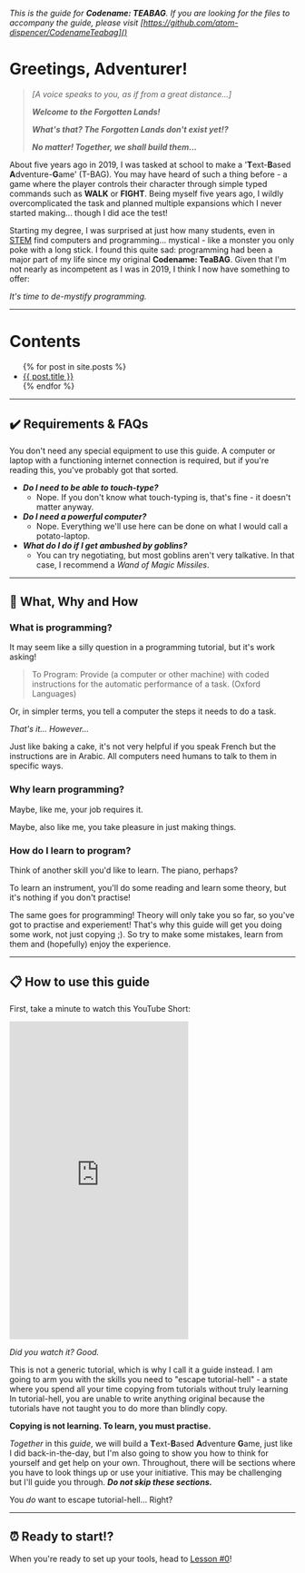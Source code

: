 *This is the guide for **Codename: TEABAG**.
If you are looking for the files to accompany the guide, please visit [https://github.com/atom-dispencer/CodenameTeabag]()*

# Greetings, Adventurer!

> *[A voice speaks to you, as if from a great distance...]*
>
> ***Welcome to the Forgotten Lands!***
>
> ***What's that? The Forgotten Lands don't exist yet!?***
>
> ***No matter! Together, we shall build them...***

About five years ago in 2019, I was tasked at school to make a '**T**ext-**B**ased **A**dventure-**G**ame' (T-BAG).
You may have heard of such a thing before - a game where the player controls their character through simple typed commands such as **WALK**  or **FIGHT**.
Being myself five years ago, I wildly overcomplicated the task and planned multiple expansions which I never started making... though I did ace the test!

Starting my degree, I was surprised at just how many students, even in [STEM](https://www.britannica.com/topic/STEM-education) find computers and programming... mystical - like a monster you only poke with a long stick.
I found this quite sad: programming had been a major part of my life since my original **Codename: TeaBAG**.
Given that I'm not nearly as incompetent as I was in 2019, I think I now have something to offer:

*It's time to de-mystify programming.*

---

# Contents
<ul>
  {% for post in site.posts %}
    <li>
      <a href="{{ post.url }}">{{ post.title }}</a>
    </li>
  {% endfor %}
</ul>

---

## ✔️ Requirements & FAQs

You don't need any special equipment to use this guide.
A computer or laptop with a functioning internet connection is required, but if you're reading this, you've probably got that sorted.

- ***Do I need to be able to touch-type?***
  - Nope. If you don't know what touch-typing is, that's fine - it doesn't matter anyway.
- ***Do I need a powerful computer?***
  - Nope. Everything we'll use here can be done on what I would call a potato-laptop.
- ***What do I do if I get ambushed by goblins?***
  - You can try negotiating, but most goblins aren't very talkative.
  In that case, I recommend a *Wand of Magic Missiles*.

---

## 🤔 What, Why and How

### What is programming?
It may seem like a silly question in a programming tutorial, but it's work asking!

> To Program: Provide (a computer or other machine) with coded instructions for the automatic performance of a task. (Oxford Languages)

Or, in simpler terms, you tell a computer the steps it needs to do a task.

*That's it... However...*

Just like baking a cake, it's not very helpful if you speak French but the instructions are in Arabic.
All computers need humans to talk to them in specific ways.

### Why learn programming?

Maybe, like me, your job requires it.

Maybe, also like me, you take pleasure in just making things.

### How do I learn to program?
Think of another skill you'd like to learn.
The piano, perhaps?

To learn an instrument, you'll do some reading and learn some theory, but it's nothing if you don't practise!

The same goes for programming!
Theory will only take you so far, so you've got to practise and experiement!
That's why this guide will get you doing some work, not just copying ;).
So try to make some mistakes, learn from them and (hopefully) enjoy the experience.

---

## 📋 How to use this guide
First, take a minute to watch this YouTube Short:

<iframe
    width="315" height="560"
    src="https://www.youtube.com/embed/O99NMMk4I4g"
    title="YouTube video player"
    frameborder="0"
    allow="accelerometer; autoplay; clipboard-write; encrypted-media; gyroscope; picture-in-picture; web-share"
    allowfullscreen
></iframe>

*Did you watch it? Good.*

This is not a generic tutorial, which is why I call it a guide instead.
I am going to arm you with the skills you need to "escape tutorial-hell" - a state where you spend all
    your time copying from tutorials without truly learning
In tutorial-hell, you are unable to write anything original because the tutorials have not taught you to 
    do more than blindly copy.

**Copying is not learning. To learn, you must practise.**

*Together* in this *guide*, we will build a **T**ext-**B**ased **A**dventure **G**ame, just like I did 
    back-in-the-day, but I'm also going to show you how to think for yourself and get help on your own.
Throughout, there will be sections where you have to look things up or use your initiative.
This may be challenging but I'll guide you through.
***Do not skip these sections.***

You *do* want to escape tutorial-hell... Right?

---

## ⏰ Ready to start!?
When you're ready to set up your tools, head to [Lesson #0](./lesson-0)!
